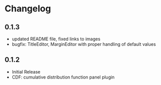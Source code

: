 # Changelog

## 0.1.3
- updated README file, fixed links to images
- bugfix: TitleEditor, MarginEditor with proper handling of default values

## 0.1.2
- Initial Release
- CDF: cumulative distribution function panel plugin
